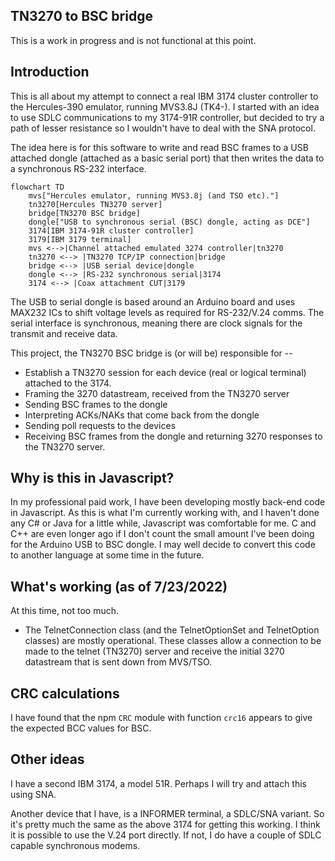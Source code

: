 TN3270 to BSC bridge
--------------------

This is a work in progress and is not functional at this point.

## Introduction

This is all about my attempt to connect a real IBM 3174 cluster controller to the Hercules-390 emulator, running
MVS3.8J (TK4-). I started with an idea to use SDLC communications to my 3174-91R controller, but decided to
try a path of lesser resistance so I wouldn't have to deal with the SNA protocol.

The idea here is for this software to write and read BSC frames to a USB attached dongle (attached as a basic serial port) that then writes the data to a synchronous RS-232 interface.

```mermaid
flowchart TD
    mvs["Hercules emulator, running MVS3.8j (and TSO etc)."]
    tn3270[Hercules TN3270 server]
    bridge[TN3270 BSC bridge]
    dongle["USB to synchronous serial (BSC) dongle, acting as DCE"]
    3174[IBM 3174-91R cluster controller]
    3179[IBM 3179 terminal]
    mvs <-->|Channel attached emulated 3274 controller|tn3270
    tn3270 <--> |TN3270 TCP/IP connection|bridge
    bridge <--> |USB serial device|dongle
    dongle <--> |RS-232 synchronous serial|3174
    3174 <--> |Coax attachment CUT|3179
```

The USB to serial dongle is based around an Arduino board and uses MAX232 ICs to shift voltage levels as required
for RS-232/V.24 comms. The serial interface is synchronous, meaning there are clock signals for the transmit and
receive data.

This project, the TN3270 BSC bridge is (or will be) responsible for --

* Establish a TN3270 session for each device (real or logical terminal) attached to the 3174.
* Framing the 3270 datastream, received from the TN3270 server
* Sending BSC frames to the dongle
* Interpreting ACKs/NAKs that come back from the dongle
* Sending poll requests to the devices
* Receiving BSC frames from the dongle and returning 3270 responses to the TN3270 server.

## Why is this in Javascript?

In my professional paid work, I have been developing mostly back-end code in Javascript. As this is what I'm
currently working with, and I haven't done any C# or Java for a little while, Javascript was comfortable for me.
C and C++ are even longer ago if I don't count the small amount I've been doing for the Arduino USB to BSC dongle.
I may well decide to convert this code to another language at some time in the future.

## What's working (as of 7/23/2022)

At this time, not too much.

* The TelnetConnection class (and the TelnetOptionSet and TelnetOption classes) are mostly operational.
  These classes allow a connection to be made to the telnet (TN3270) server and receive the initial 3270 datastream that is sent down from MVS/TSO.

## CRC calculations

I have found that the npm `CRC` module with function `crc16` appears to give the expected BCC values for BSC.

## Other ideas

I have a second IBM 3174, a model 51R. Perhaps I will try and attach this using SNA.

Another device that I have, is a INFORMER terminal, a SDLC/SNA variant. So it's pretty much the same as the above 3174 for getting this working. I think it is possible to use the V.24 port directly. If not, I do have a
couple of SDLC capable synchronous modems.

